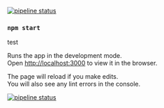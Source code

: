[![pipeline status](https://gitlab.com/essernik/random_quote_machine/badges/main/pipeline.svg)](https://gitlab.com/essernik/random_quote_machine/-/commits/main)

### `npm start`

test

Runs the app in the development mode.<br>
Open [http://localhost:3000](http://localhost:3000) to view it in the browser.

The page will reload if you make edits.<br>
You will also see any lint errors in the console.


[![pipeline status](https://gitlab.com/essernik/random_quote_machine/badges/main/pipeline.svg)](https://gitlab.com/essernik/random_quote_machine/-/commits/develop)
